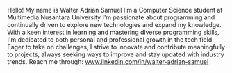 Hello! My name is Walter Adrian Samuel
I’m a Computer Science student at Multimedia Nusantara University 
I'm passionate about programming and continually driven to explore new technologies and expand my knowledge.
With a keen interest in learning and mastering diverse programming skills, I'm dedicated to both personal and professional growth in the tech field.
Eager to take on challenges, I strive to innovate and contribute meaningfully to projects, always seeking ways to improve and stay updated with industry trends.
Reach me through: www.linkedin.com/in/walter-adrian-samuel
